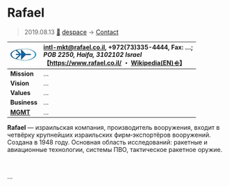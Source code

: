 # Rafael
> 2019.08.13 [🚀](../index/index.md) [despace](index.md) → [Contact](contact.md)

|[![](f/con/r/rafael_logo1_thumb.jpg)](f/con/r/rafael_logo1.png)|<intl-mkt@rafael.co.il>, +972(73)335-4444, Fax: …;<br> *POB 2250, Haifa, 3102102 Israel*<br> 【<https://www.rafael.co.il/> ・ [Wikipedia(EN) ⎆](https://en.wikipedia.org/wiki/Rafael_Advanced_Defense_Systems)】|
|:--|:--|
|**Mission**|…|
|**Vision**|…|
|**Values**|…|
|**Business**|…|
|**[MGMT](mgmt.md)**|…|

**Rafael** — израильская компания, производитель вооружения, входит в четвёрку крупнейших израильских фирм‑экспортёров вооружений. Создана в 1948 году. Основная область исследований: ракетные и авиационные технологии, системы ПВО, тактическое ракетное оружие.


<p style="page-break-after:always"> </p>

…

